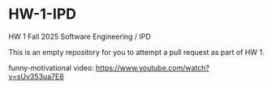 # HW-1-IPD

HW 1 Fall 2025 Software Engineering / IPD 

This is an empty repository for you to attempt a pull request as part of HW 1.


funny-motivational video:  https://www.youtube.com/watch?v=sUv353ua7E8
